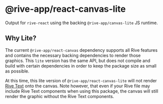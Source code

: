 # @rive-app/react-canvas-lite

Output for `rive-react` using the backing `@rive-app/canvas-lite` JS runtime.

## Why Lite?

The current `@rive-app/react-canvas` dependency supports all Rive features and contains the necessary backing dependencies to render those graphics. This `lite` version has the same API, but does not compile and build with certain dependencies in order to keep the package size as small as possible.

At this time, this lite version of `@rive-app/react-canvas-lite` will not render [Rive Text](https://help.rive.app/editor/text) onto the canvas. Note however, that even if your Rive file may include Rive Text components when using this package, the canvas will still render the graphic without the Rive Text components.
